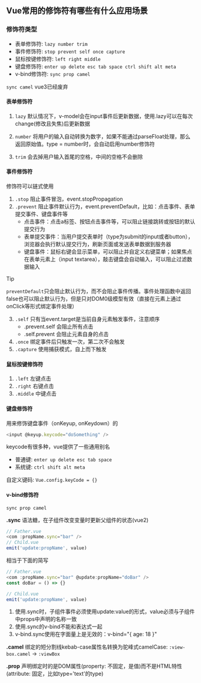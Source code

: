 ## Vue常用的修饰符有哪些有什么应用场景
### 修饰符类型
- 表单修饰符: `lazy number trim`
- 事件修饰符: `stop prevent self once capture`
- 鼠标按键修饰符: `left right middle`
- 键盘修饰符: `enter up delete esc tab space ctrl shift alt meta`
- v-bind修饰符: `sync prop camel`

`sync camel` vue3已经废弃

#### 表单修饰符
1. `lazy`
默认情况下，v-model会在input事件后更新数据，使用.lazy可以在每次change(修改且失焦)后更新数据

2. `number`
将用户的输入自动转换为数字，如果不能通过parseFloat处理，那么返回原始值。type = number时，会自动启用number修饰符

3. `trim`
会去掉用户输入首尾的空格，中间的空格不会删除

#### 事件修饰符
修饰符可以链式使用
1. `.stop` 阻止事件冒泡，event.stopPropagation
2. `.prevent` 阻止事件默认行为，event.preventDefault，比如：点击事件、表单提交事件、键盘事件等
     - 点击事件：点击a标签、按钮点击事件等，可以阻止链接跳转或按钮的默认提交行为
     - 表单提交事件：当用户提交表单时（type为submit的input或者button），浏览器会执行默认提交行为，刷新页面或发送表单数据到服务器
     - 键盘事件：鼠标右键会显示菜单，可以阻止并自定义右键菜单；如果焦点在表单元素上（input textarea），敲击键盘会自动输入，可以阻止过滤数据输入
  > [!TIP]
  > `preventDefault`只会阻止默认行为，而不会阻止事件传播。事件处理函数中返回false也可以阻止默认行为，但是只对DOM0级模型有效（直接在元素上通过onClick等形式绑定事件处理）
3. `.self` 只有当event.target是当前自身元素触发事件，注意顺序
     - .prevent.self 会阻止所有点击
     - .self.prevent 会阻止元素自身的点击
4. `.once` 绑定事件后只触发一次，第二次不会触发
5. `.capture` 使用捕获模式，自上而下触发

#### 鼠标按键修饰符
1. `.left` 左键点击
2. `.right` 右键点击
3. `.middle` 中键点击

#### 键盘修饰符
用来修饰键盘事件（onKeyup, onKeydown）的
```js
<input @keyup.keycode="doSomething" />
```
keycode有很多种，vue提供了一些通用别名
- 普通键: `enter up delete esc tab space`
- 系统键: `ctrl shift alt meta`

自定义键码: `Vue.config.keyCode = {}`

#### v-bind修饰符
`sync prop camel`

 **.sync** 语法糖，在子组件改变变量时更新父组件的状态(vue2)
```js
// Father.vue
<com :propName.sync="bar" />
// Child.vue
emit('update:propName', value)
```
相当于下面的简写
```js
// Father.vue
<com :propName.sync="bar" @update:propName="doBar" />
const doBar = () => {}

// Child.vue
emit('update:propName', value)
```
1. 使用.sync时，子组件事件必须使用update:value的形式，value必须与子组件中props中声明的名称一致
2. 使用.sync的v-bind不能和表达式一起
3. v-bind.sync使用在字面量上是无效的：v-bind="{ age: 18 }"

**.camel** 绑定的短分割线kebab-case属性名转换为驼峰式camelCase: `:view-box.camel` -> `:viewBox`

**.prop** 声明绑定时的是DOM属性(property: 不固定，是值)而不是HTML特性(attribute: 固定，比如type='text'的type)